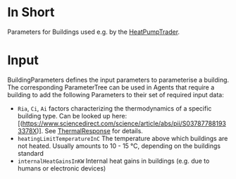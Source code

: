 # In Short

Parameters for Buildings used e.g. by the [HeatPumpTrader](../Agents/HeatPumpTrader.md).

# Input

BuildingParameters defines the input parameters to parameterise a building. The corresponding ParameterTree can be used in Agents that require a building to add the following Parameters to their set of required input data:

* `Ria`, `Ci`, `Ai` factors characterizing the thermodynamics of a specific building type. Can be looked up
  here: [(https://www.sciencedirect.com/science/article/abs/pii/S037877881933378X)].
  See [ThermalResponse](./ThermalResponse.md) for details.
* `heatingLimitTemperatureInC` The temperature above which buildings are not heated. Usually amounts to 10 - 15 °C,
  depending on the buildings standard
* `internalHeatGainsInKW` Internal heat gains in buildings (e.g. due to humans or electronic devices)